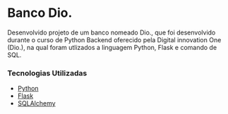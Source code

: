 # Banco Dio.

Desenvolvido projeto de um banco nomeado Dio., que foi desenvolvido durante o curso de Python Backend oferecido pela Digital innovation One (Dio.), na qual foram utlizados a linguagem Python, Flask e comando de SQL.


### Tecnologias Utilizadas

* [Python](https://www.python.org/)
* [Flask](https://flask.palletsprojects.com/en/stable/)
* [SQLAlchemy](https://docs.sqlalchemy.org/en/20/)
